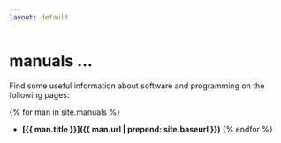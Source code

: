 ```yaml
---
layout: default
---
```


# manuals ...

Find some useful information about software and programming on the following pages:

{% for man in site.manuals %}
* **[{{ man.title }}]({{ man.url | prepend: site.baseurl }})**
{% endfor %}

